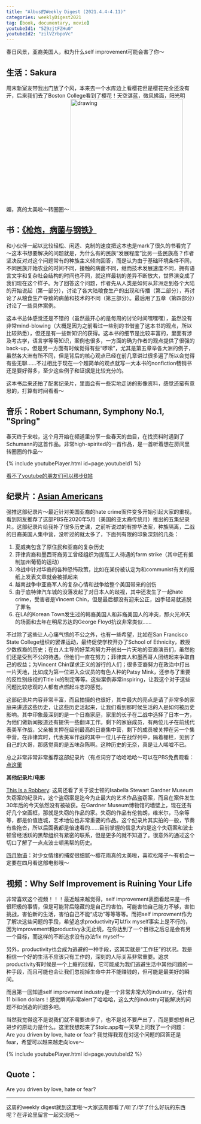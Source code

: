 ```yaml
---
title: "Albus的Weekly Digest (2021.4.4-4.11)"
categories: weeklyDigest2021
tag: [book, documentary, movie]
youtubeId1: "5Z9zjtFZHu0"
youtubeId2: "zilVZrbpoVc"
---
```

春日风景，亚裔美国人，和为什么self improvement可能会害了你～

## 生活：Sakura
周末新室友带我出门放了个风，本来去一个水库边上看樱花但是樱花完全还没有开，后来我们去了Boston College看到了樱花！天空湛蓝，微风拂面，阳光明媚，真的太美啦～转圈圈～
<img src="{{site.baseurl}}/img/weekly2021/sakura.jpg" alt="drawing" width="300"/>

## 书：[《枪炮，病菌与钢铁》](https://book.douban.com/subject/1813841/)
和小伙伴一起以比较轻松、闲适、克制的速度把这本也是mark了很久的书看完了～这本书想要解决的问题就是，为什么有的民族“发展程度”比另一些民族高？作者坚决反对对这个问题常有的种族主义倾向回答，而是认为由于基础环境条件不同，不同民族开始农业的时间不同，接触的病菌不同，继而技术发展速度不同，拥有语言文字和复杂社会结构的时间也不同，就这样最初的差异不断放大，世界演变成了我们现在这个样子。为了回答这个问题，作者先从人类是如何从非洲走到各个大陆的开始说起（第一部分），讨论了各大陆粮食生产的出现和传播（第二部分），再讨论了从粮食生产导致的病菌和技术的不同（第三部分）。最后用了五章（第四部分）讨论了一些具体案例。

这本书总体感觉还是不错的（虽然最开心的是每周的讨论时间嘿嘿嘿），虽然没有非常mind-blowing（大概是因为之前看过一些别的书借鉴了这本书的观点，所以比较熟悉），但还是有一些新知识的获得。这本书的细节是比较丰富的，里面有涉及考古学，语言学等等知识，案例也很多，一方面的确为作者的观点提供了很强的back-up，但是另一方面有时候觉得有些“啰嗦”，尤其是第五章举各大洲的例子，虽然各大洲有所不同，但是背后的核心观点已经在前几章讲过很多遍了所以会觉得有些无聊……不过相比于现在一个超简单的观点就写一大本书的nonfiction畅销书还是要好得多，至少这些例子和证据是比较充分的。

这本书后来还拍了配套纪录片，里面会有一些实地走访的影像资料，感觉还蛮有意思的，打算有时间看看～

## 音乐：Robert Schumann, Symphony No.1, "Spring"
春天终于来啦，这个月开始在频道里分享一些春天的曲目，在找资料时遇到了Schumann的这首作品。非常high-spirited的一首作品，是一首听着想在房间里转圈圈的作品～

{% include youtubePlayer.html id=page.youtubeId1 %}

[看不了youtube的朋友们可以移步B站](https://www.bilibili.com/video/BV1Nh411o7su?from=search&seid=3184781658972529735)

## 纪录片：[Asian Americans](https://movie.douban.com/subject/35049745/)
强推这部纪录片～最近针对美国亚裔的hate crime案件变多开始引起大家的重视，看到网友推荐了这部PBS在2020年5月（美国的亚太裔传统月）推出的五集纪录片。这部纪录片给我补了很多历史课，之前听说过的有排华法案，种族隔离，二战的日裔美国人集中营，没听过的就太多了，下面列有限的印象深刻的几条：

1. 夏威夷包含了原住民和亚裔的复杂历史
2. 菲律宾裔和墨西哥裔劳工曾经组织为提高工人待遇的farm strike（其中还有抵制加州葡萄的运动）
3. 冷战中针对华裔的各种恐怖政策，比如在某份被认定为和communist有关的报纸上发表文章就会被抓起来
4. 越南战争中亚裔军人的复杂心情和战争给整个美国带来的创伤
5. 由于底特律汽车城的没落发起了对日本人的歧视，其中还发生了一起hate crime，受害者是Vincent Chin，但是最后都没有迎来公正，凶手轻易就逃脱了罪名
6. 在LA的Korean Town发生过的韩裔美国人和非裔美国人的冲突，那火光冲天的场面和去年在明尼苏达的George Floyd抗议非常类似……

不过除了这些让人心痛气愤的不公之外，也有一些希望，比如在San Francisco State College组织的罢课运动，最终促使学校开办了School of Ethnicity，教授少数族裔的历史；在白人主导的好莱坞努力开创出一片天地的亚裔演员们，虽然他们还是受到不公的待遇，但他们一直在努力；菲律宾人和墨西哥人团结起来争取自己的权益；为Vincent Chin谋求正义的游行的人们；很多亚裔努力在政治中打出一片天地，比如成为第一位进入众议员的有色人种的Patsy Mink，还参与了重要的反性别歧视的Title ix的制定等等。这些案例非常inspiring，让我这个对于这些问题比较悲观的人都有点燃起斗志的感觉。

这部纪录片内容非常丰富，而且拍摄的也很好，其中最大的亮点是请了非常多的家庭来讲述这些历史，让这些历史活起来，让我们看到那时候生活的人是如何被历史影响。其中印象最深刻的是一个日裔家庭，家里的长子在二战中选择了日本一方，为他们做新闻报道还有提供一些翻译工作。剩下的家庭成员，有两位儿子在前线代表美军作战，父亲被关押在级别最高的日裔集中营，剩下的成员被关押在另一个集中营。在菲律宾时，代表美军作战的其中一位儿子在战俘列中，隔着栅栏，见到了自己的大哥，那感觉真的是五味杂陈啊。这种历史的无奈，真是让人唏嘘不已。

总之非常非常非常推荐这部纪录片（有点词穷了哈哈哈哈～可以在PBS免费观看：[点这里](https://www.pbs.org/show/asian-americans/episodes/)

**其他纪录片/电影**

[This Is a Robbery](https://movie.douban.com/subject/35409302/): 这周还看了关于波士顿的Isabella Stewart Gardner Museum失窃案的纪录片。这个盗窃案是迄今为止最大的艺术作品盗窃案，而且在案件发生30年后的今天依然没有被破获。在Gardner Museum博物馆的墙壁上，现在还有好几个空画框，那就是失窃的作品的家。失窃的作品有伦勃朗，维米尔，马奈等等，都是价值连城，艺术地位也非常重要的作品。这个纪录片其实拍的一般，节奏有些拖沓，所以后面我都是倍速看的……目前掌握的信息大约是这个失窃案和波士顿曾经活跃的黑帮组织有紧密的联系，但是更多的就不知道了。很意外的通过这个切口了解了一点点波士顿黑帮的历史。

[四月物语](https://movie.douban.com/subject/1292371/)：对少女情绪的捕捉很细腻～樱花雨真的太美啦，喜欢松隆子～有机会一定要在四月看这部电影哦～

## 视频：Why Self Improvement is Ruining Your Life
非常喜欢这个视频！！！最近越来越觉得，self improvement表面看起来是一件很积极的事情，但是可能背后隐藏的是自己的害怕，可能害怕自己能力不够，害怕挑战，害怕新的生活，害怕自己不能“成功”等等等等。而把self improvment作为了解决这些问题的手段，希望追求productivity可以fix myself事实上是不行的，因为improvement和productivy永无止境，在你达到了一个目标之后总是会有另一个目标，而这样的不断追求没有办法fix myself～

另外，productivity也会成为逃避的一种手段，这其实就是“工作狂”的状况。我是相信一个好的生活不应该只有工作的，深刻的人际关系非常重要。追求productivity有时候是一个上瘾的过程，它可能成为我们逃避生活中其他问题的一种手段，而且可能也会让我们忽视掉生命中并不能赚钱的，但可能是最美好的瞬间。

而且第一回知道self improvment industry是一个非常非常大的industry，估计有11 billion dollars！感觉瞬间非常alert了哈哈哈，这么大的industry可能解决的问题不如创造的问题多吧。

当然我觉得这不是说我们就不需要进步了，也不是说不要产出了，而是要想想自己进步的原动力是什么。这里我想起来了Stoic.app有一天早上问我了一个问题：Are you driven by love, hate or fear? 我觉得我现在对这个问题的回答还是fear，希望可以越来越走向love～

{% include youtubePlayer.html id=page.youtubeId2 %}


## Quote：
Are you driven by love, hate or fear?


---
这周的weekly digest就到这里啦～大家这周都看了/听了/学了什么好玩的东西呢？在评论里留言一起交流吧～
